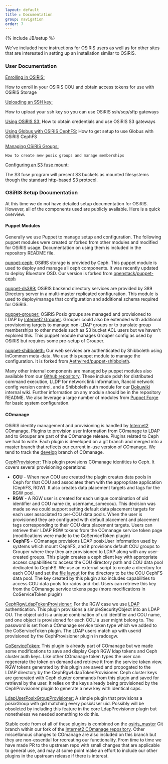 ```yaml
---
layout: default
title : Documentation
group: navigation
order: 7
---
```

{% include JB/setup %}

We've included here instructions for OSiRIS users as well as for other sites that are interested in setting up an installation similar to OSiRIS.

<h3>User Documentation</h3>

<p>
<a href="enrollment.html">Enrolling in OSiRIS:</a> 

How to enroll in your OSiRIS COU and obtain access tokens for use with OSiRIS Storage
</p>

<p>
<a href="sshkey.html">Uploading an SSH key:</a>

How to upload your ssh key so you can use OSiRIS ssh/scp/sftp gateways
</p>

<p>
    <a href="s3.html">Using OSiRIS S3:</a>
    How to obtain credentials and use OSiRIS S3 gateways
</p>

<p>
    <a href="globus.html">Using Globus with OSiRIS CephFS:</a>
    How to get setup to use Globus with OSiRIS CephFS
</p>

<p>
    <a href="groups.html">Managing OSiRIS Groups:</a>

    How to create new posix groups and manage memberships
</p>

<p>
<a href="s3fuse.html">Configuring an S3 fuse mount:</a>

 The S3 fuse program will present S3 buckets as mounted filesystems though the standard http-based S3 protocol.
</p>

<h3>OSiRIS Setup Documentation</h3>

At this time we do not have detailed setup documentation for OSiRIS.  However, all of the components used are publicly available.  Here is a quick overview.

<h4>Puppet Modules</h4>
Generally we use Puppet to manage setup and configuration.  The following puppet modules were created or forked from other modules and modified for OSiRIS usage.  Documentation on using them is included in the repository README file.

<a class="ptitle" href="https://github.com/MI-OSiRIS/puppet-ceph">puppet-ceph:</a> OSiRIS storage is provided by Ceph.  This puppet module is used to deploy and manage all ceph components.  It was recently updated to deploy Bluestore OSD.  Our version is forked from <a href="https://github.com/openstack/puppet-ceph">openstack/puppet-ceph</a>

<a class="ptitle" href="https://github.com/MI-OSiRIS/puppet-ds389">puppet-ds389:</a>  OSiRIS backend directory services are provided by 389 Directory server in a multi-master replicated configuration.  This module is used to deploy/manage that configuration and additional schema required for OSiRIS.  

<a class="ptitle" href="https://github.com/MI-OSiRIS/puppet-grouper">puppet-grouper:</a> OSiRIS Posix groups are managed and provisioned to LDAP by <a href="https://www.internet2.edu/products-services/trust-identity/grouper/">Internet2 Grouper</a>.  Grouper could also be extended with additional provisioning targets to manage non-LDAP groups or to translate group memberships to other models such as S3 bucket ACL users but we haven't explored this.  This puppet module manages Grouper config as used by OSiRIS but requires some pre-setup of Grouper.  

<a class="ptitle" href="https://github.com/MI-OSiRIS/puppet-shibboleth">puppet-shibboleth:</a>  Our web services are authenticated by Shibboleth using InCommon meta-data.  We use this puppet module to manage the configuration.  It is forked from <a href="https://github.com/Aethylred/puppet-shibboleth">Aethylred/puppet-shibboleth</a>.

Many other internal components are managed by puppet modules also available from our <a href="https://github.com/MI-OSiRIS">Github repository</a>.  These include pdsh for distributed command execution, LLDP for network link information, Rancid network config version control, and a Shibboleth auth module for our <a href="https://www.dokuwiki.org/dokuwiki#">Dokuwiki</a> internal wiki.  Further information on any module should be in the repository README.  We also leverage a large number of modules from <a href="http://forge.puppet.com">Puppet Forge</a> for basic system configuration.  

<h4>COmanage</h4>

OSiRIS identity management and provisioning is handled by <a href="https://www.internet2.edu/products-services/trust-identity/comanage/">Internet2 COmanage</a>.  Plugins to provision user information from COmanage to LDAP and to Grouper are part of the COmanage release.  Plugins related to Ceph we had to write.  Each plugin is developed on a git branch and merged into a master branch that reflects our current in-use version of COmanage.  We tend to track the <a href="https://github.com/Internet2/comanage-registry/tree/develop">develop</a> branch of COmanage.  

<a class="ptitle" href="https://github.com/MI-OSiRIS/comanage-registry/tree/ceph_provisioner/app/AvailablePlugin/CephProvisioner">CephProvisioner:</a> This plugin provisions COmanage identities to Ceph.  It covers several provisioning operations:

<ul>
<li>
    <strong>COU</strong> - When new COU are created the plugin creates data pools in Ceph for that COU and associates them with the appropriate application (CephFS, RGW).  It also creates data placement targets and tags for the RGW pool. 
</li>

<li>
    <strong>RGW</strong> - A RGW user is created for each unique combination of uid identifier and COU name (ie, username_somecou).  This decision was made so we could support setting default data placement targets for each user associated to per-COU data pools.  When the user is provisioned they are configured with default placement and placement tags corresponding to their COU data placement targets.   Users can retrieve their LDAP RGW tokens from the COmanage service token page (modifications were made to the CoServiceToken plugin)
</li>

<li>
    <strong>CephFS</strong> - COmanage provisions LDAP posixUser information used by systems which mount CephFS, and it provisions default COU groups to Grouper where they they are provisioned to LDAP along with any user-created groups.  This plugin creates a ceph client key with appropriate access capabilities to access the COU directory path and COU data pool dedicated to CephFS.  We use an external script to create a directory for each COU and set the <a href="http://docs.ceph.com/docs/master/cephfs/file-layouts/">file layout</a> for the directory to be the COU CephFS data pool.  The key created by this plugin also includes capabilities to access COU data pools for rados and rbd.  Users can retrieve this key from the COmanage service tokens page (more modifications in CoServiceToken plugin)
</li>
</ul>

<a class="ptitle" href="https://github.com/MI-OSiRIS/comanage-registry/tree/co_ldap_token_ceph/app/AvailablePlugin/CephRgwLdapTokenProvisioner">CephRgwLdapTokenProvisioner:</a>
 For the RGW case we use <a href="http://docs.ceph.com/docs/master/radosgw/ldap-auth/">LDAP</a> authentication.  This plugin provisions a simpleSecurityObject into an LDAP OU.  The object uid is a unique combination of uid identifier and COU name, and one object is provisioned for each COU a user might belong to.  The password is set from a COmanage service token type which we added to the CoServiceToken plugin.  The LDAP users match up with userid provisioned by the CephProvisioner plugin in radosgw.  

<a class="ptitle" href="https://github.com/MI-OSiRIS/comanage-registry/tree/co_osiris_tokens/app/AvailablePlugin/CoServiceToken">CoServiceToken:</a> This plugin is already part of COmanage but we made some modifications to save and display Ceph RGW ldap tokens and Ceph cluster auth keys.  Like other COmanage token types the user can regenerate the token on demand and retrieve it from the service token view.  RGW tokens generated by this plugin are saved and propogated to the LDAP directory by the CephRgwLdapTokenProvisioner.  Ceph cluster keys are generated with Ceph cluster commands from this plugin and saved for retrieval by the user.  It relies on the keys already being provisioned by the CephProvisioner plugin to generate a new key with identical caps.  

<a class="ptitle" href="https://github.com/MI-OSiRIS/comanage-registry/tree/ldap_user_group/app/AvailablePlugin/LdapUserPosixGroupProvisioner">LdapUserPosixGroupProvisioner:</a> A simple plugin that provisions a posixGroup with gid matching every posixUser uid.  Possibly will be obsoleted by including this feature in the core LdapProvisioner plugin but nonetheless we needed something to do this.  

Stable code from of all of these plugins is combined on the <a href="https://github.com/MI-OSiRIS/comanage-registry/tree/osiris_master">osiris_master</a> Git branch within our fork of the <a href="https://github.com/Internet2/comanage-registry">Internet2 COmanage repository</a>.  Other miscellanous changes to COmanage are also included on this branch but they are non-essential for recreating our functionality.   From time to time we have made PR to the upstream repo with small changes that are applicable to general use, and may at some point make an effort to include our other plugins in the upstream release if there is interest.  




